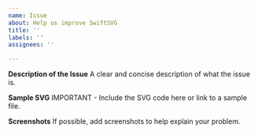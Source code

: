 ```yaml
---
name: Issue
about: Help us improve SwiftSVG
title: ''
labels: ''
assignees: ''

---
```


**Description of the Issue**
A clear and concise description of what the issue is.

**Sample SVG**
IMPORTANT  - Include the SVG code here or link to a sample file.

**Screenshots**
If possible, add screenshots to help explain your problem.
